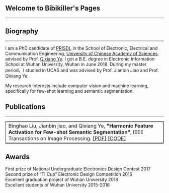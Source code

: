 ## Welcome to Bibikiller's Pages
---

## Biography
---
I am a PhD candidate of [PRISDL](https://ucassdl.cn/) in the School of Electronic, Electrical and Communication Engineering, [University of Chinese Academy of Sciences](http://english.ucas.ac.cn/), advised by Prof. [Qixiang Ye](http://people.ucas.ac.cn/~0007279?language=en). I got a B.E. degree in Electronic Information School at Wuhan University, Wuhan in June 2018. During my master period，I studied in UCAS and was advised by Prof. Jianbin Jiao and Prof. Qixiang Ye.

My research interests include computer vision and machine learning, specifically for few-shot learning and semantic segmentation.

## Publications
---
<table border="1">
<tr>
<td>Binghao Liu, Jianbin jiao, and Qixiang Ye,   
<b>"Harmonic Feature Activation for Few-shot Semantic Segmentation"</b>,   
IEEE Transactions on Image Processing. <a href="https://ieeexplore.ieee.org/document/9356450">[PDF]</a> <a href="https://github.com/Bibikiller/HFA">[CODE]</a>
</td>
</tr>
</table>

## Awards
First prize of National Undergraduate Electronics Design Contest 2017  
Second prize of “TI Cup” Electronic Design Competition 2016  
Excellent graduation project of Wuhan University 2018  
Excellent students of Wuhan University 2015-2016  





